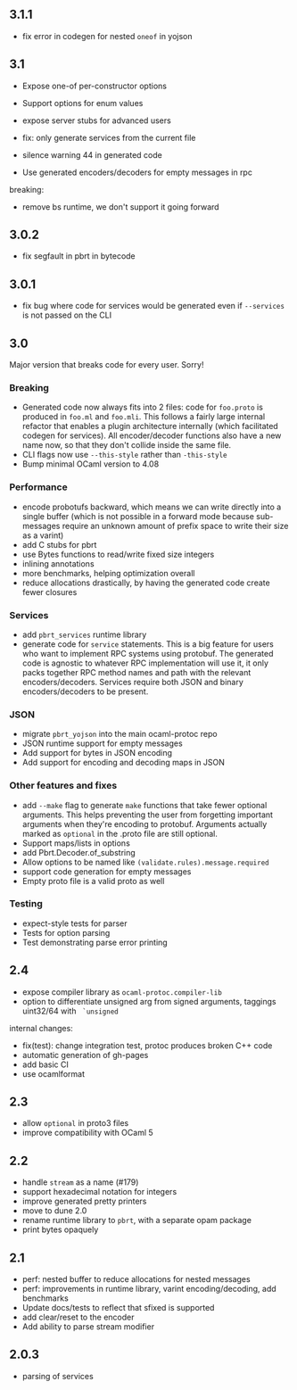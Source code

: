 
## 3.1.1

- fix error in codegen for nested `oneof` in yojson

## 3.1

- Expose one-of per-constructor options
- Support options for enum values
- expose server stubs for advanced users

- fix: only generate services from the current file
- silence warning 44 in generated code
- Use generated encoders/decoders for empty messages in rpc

breaking:

- remove bs runtime, we don't support it going forward

## 3.0.2

- fix segfault in pbrt in bytecode

## 3.0.1

- fix bug where code for services would be generated even if `--services`
    is not passed on the CLI

## 3.0

Major version that breaks code for every user. Sorry!

### Breaking

- Generated code now always fits into 2 files: code
    for `foo.proto` is produced in `foo.ml` and `foo.mli`.
    This follows a fairly large internal refactor that enables
    a plugin architecture internally (which facilitated codegen for
    services).
    All encoder/decoder functions also have a new name now,
    so that they don't collide inside the same file.
- CLI flags now use `--this-style` rather than `-this-style`
- Bump minimal OCaml version to 4.08

### Performance

- encode probotufs backward, which means we can write directly
    into a single buffer (which is not possible in a forward mode
    because sub-messages require an unknown amount of prefix space
    to write their size as a varint)
- add C stubs for pbrt 
- use Bytes functions to read/write fixed size integers
- inlining annotations
- more benchmarks, helping optimization overall
- reduce allocations drastically, by having the generated code
    create fewer closures


### Services

- add `pbrt_services` runtime library
- generate code for `service` statements. This is a big feature
    for users who want to implement RPC systems using protobuf.
    The generated code is agnostic to whatever RPC implementation
    will use it, it only packs together RPC method names and path
    with the relevant encoders/decoders. Services require
    both JSON and binary encoders/decoders to be present.

### JSON

- migrate `pbrt_yojson` into the main ocaml-protoc repo
- JSON runtime support for empty messages
- Add support for bytes in JSON encoding
- Add support for encoding and decoding maps in JSON

### Other features and fixes

- add `--make` flag to generate `make` functions that take fewer
    optional arguments. This helps preventing the user from
    forgetting important arguments when they're encoding to protobuf.
    Arguments actually marked as `optional` in the .proto file
    are still optional.
- Support maps/lists in options
- add Pbrt.Decoder.of_substring
- Allow options to be named like `(validate.rules).message.required`
- support code generation for empty messages
- Empty proto file is a valid proto as well

### Testing

- expect-style tests for parser
- Tests for option parsing
- Test demonstrating parse error printing

## 2.4

- expose compiler library as `ocaml-protoc.compiler-lib`
- option to differentiate unsigned arg from signed arguments,
  taggings uint32/64 with `` `unsigned``

internal changes:

- fix(test): change integration test, protoc produces broken C++ code
- automatic generation of gh-pages
- add basic CI
- use ocamlformat

## 2.3

- allow `optional` in proto3 files
- improve compatibility with OCaml 5

## 2.2

- handle `stream` as a name (#179)
- support hexadecimal notation for integers
- improve generated pretty printers
- move to dune 2.0
- rename runtime library to `pbrt`, with a separate opam package
- print bytes opaquely

## 2.1

- perf: nested buffer to reduce allocations for nested messages
- perf: improvements in runtime library, varint encoding/decoding, add benchmarks
- Update docs/tests to reflect that sfixed is supported
- add clear/reset to the encoder
- Add ability to parse stream modifier

## 2.0.3

- parsing of services




